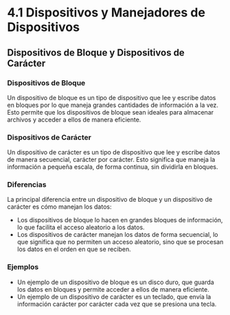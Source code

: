 # 4.1 Dispositivos y Manejadores de Dispositivos

## Dispositivos de Bloque y Dispositivos de Carácter

### Dispositivos de Bloque

Un dispositivo de bloque es un tipo de dispositivo que lee y escribe datos en bloques por lo que maneja grandes cantidades de información a la vez. Esto permite que los dispositivos de bloque sean ideales para almacenar archivos y acceder a ellos de manera eficiente.

### Dispositivos de Carácter

Un dispositivo de carácter es un tipo de dispositivo que lee y escribe datos de manera secuencial, carácter por carácter. Esto significa que maneja la información a pequeña escala, de forma continua, sin dividirla en bloques.

### Diferencias

La principal diferencia entre un dispositivo de bloque y un dispositivo de carácter es cómo manejan los datos:

- Los dispositivos de bloque lo hacen en grandes bloques de información, lo que facilita el acceso aleatorio a los datos.
- Los dispositivos de carácter manejan los datos de forma secuencial, lo que significa que no permiten un acceso aleatorio, sino que se procesan los datos en el orden en que se reciben.

### Ejemplos

- Un ejemplo de un dispositivo de bloque es un disco duro, que guarda los datos en bloques y permite acceder a ellos de manera eficiente.
- Un ejemplo de un dispositivo de carácter es un teclado, que envía la información carácter por carácter cada vez que se presiona una tecla.
